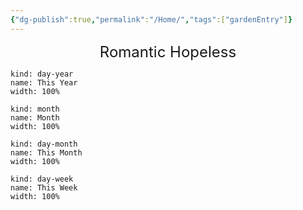 ```yaml
---
{"dg-publish":true,"permalink":"/Home/","tags":["gardenEntry"]}
---
```


<center><font size=5px>Romantic Hopeless</font></center>


```progressbar
kind: day-year
name: This Year
width: 100%
```

```progressbar
kind: month
name: Month
width: 100%
```

```progressbar
kind: day-month
name: This Month 
width: 100%
```

```progressbar
kind: day-week
name: This Week
width: 100%
```



